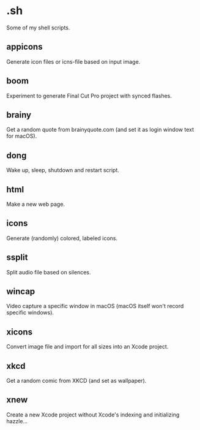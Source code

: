 # .sh

Some of my shell scripts.

 ## appicons
 Generate icon files or icns-file based on input image.
 
 ## boom
 Experiment to generate Final Cut Pro project with synced flashes.
 
 ## brainy
 Get a random quote from brainyquote.com (and set it as login window text for macOS).
 
 ## dong
 Wake up, sleep, shutdown and restart script.
 
 ## html
 Make a new web page.
 
 ## icons
 Generate (randomly) colored, labeled icons.
 
 ## ssplit
 Split audio file based on silences.
 
 ## wincap
 Video capture a specific window in macOS (macOS itself won't record specific windows).
 
 ## xicons
 Convert image file and import for all sizes into an Xcode project.
 
 ## xkcd
 Get a random comic from XKCD (and set as wallpaper).
 
 ## xnew
 Create a new Xcode project without Xcode's indexing and initializing hazzle...

